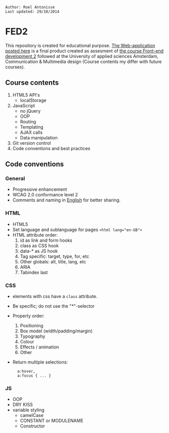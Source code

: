 	Author: Roel Antonisse
	Last updated: 29/10/2014

# FED2
This repository is created for educational purpose. [The Web-application posted here](https://github.com/rvantonisse/FED2/tree/master/webapp) is a final product created as assesment of [the course Front-end development 2](https://github.com/CMDA/FED2) followed at the University of applied sciences Amsterdam, Communication & Multimedia design (Course contents my differ with future courses).

## Course contents

1. HTML5 API's
	* localStorage
2. JavaScript
	* no jQuery
	* OOP
	* Routing
	* Templating
	* AJAX calls
	* Data manipulation
3. Git version control
4. Code conventions and best practices

## Code conventions

### General

* Progressive enhancement
* WCAG 2.0 conformance level 2
* Comments and naming in [English](http://coub.com/view/3xx0dgl0) for better sharing.

### HTML

* HTML5
* Set language and sublanguage for pages `<html lang="en-GB">`
* HTML attribute order:
	1. id as link and form hooks
	2. class as CSS hook
	3. data-* as JS hook
	4. Tag specific: target, type, for, etc
	5. Other globals: alt, title, lang, etc
	6. ARIA
	7. Tabindex last

### CSS

* elements with css have a `class` attribute.
* Be specific; do not use the "*"-selector
* Property order:
	1. Positioning
	2. Box model (width/padding/margin)
	3. Typography
	4. Colour
	5. Effects / animation
	6. Other
* Return multiple selections:

		a:hover,
		a:focus { ... }

### JS

* OOP
* DRY KISS
* variable styling
	* camelCase
	* CONSTANT or MODULENAME
	* Constructor
